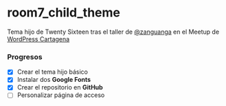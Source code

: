 # room7_child_theme
Tema hijo de Twenty Sixteen tras el taller de [@zanguanga](https://github.com/zanguanga) en el Meetup de [WordPress Cartagena](https://www.meetup.com/es-ES/WordPress-Cartagena/events/244792703/)

### Progresos
- [x] Crear el tema hijo básico
- [x] Instalar dos **Google Fonts**
- [x] Crear el repositorio en **GitHub**
- [ ] Personalizar página de acceso
